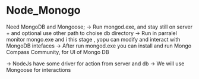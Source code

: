 # Node_Monogo
Need MongoDB and Mongoose;
-> Run mongod.exe, and stay still on server + and optional use other path to choise db directory
-> Run in parralel monitor mongo.exe and i this stage , yopu can modify and interact with MongoDB intefaces
-> After run mongod.exe you can install and run Mongo Compass Community, for UI of Mongo DB

-> NodeJs have some driver for action from server and db
-> We will use Mongoose for interactions
